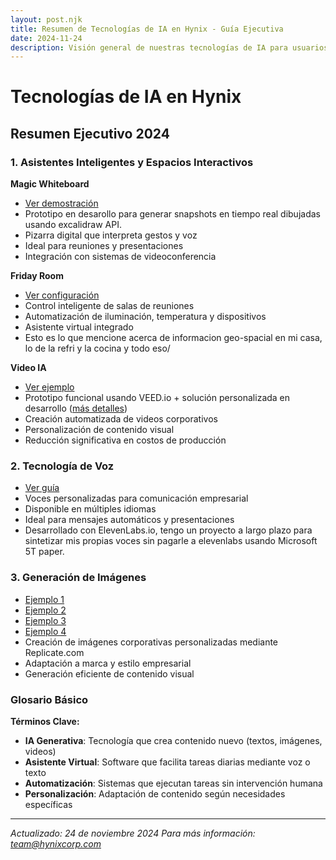 ```yaml
---
layout: post.njk
title: Resumen de Tecnologías de IA en Hynix - Guía Ejecutiva
date: 2024-11-24
description: Visión general de nuestras tecnologías de IA para usuarios empresariales
---
```


# Tecnologías de IA en Hynix
## Resumen Ejecutivo 2024

### 1. Asistentes Inteligentes y Espacios Interactivos

**Magic Whiteboard**
- [Ver demostración](https://x.com/thejcedeno/status/1834739128107176054)
- Prototipo en desarollo para generar snapshots en tiempo real dibujadas usando excalidraw API.
- Pizarra digital que interpreta gestos y voz
- Ideal para reuniones y presentaciones
- Integración con sistemas de videoconferencia

**Friday Room**
- [Ver configuración](https://x.com/thejcedeno/status/1857448328906129693)
- Control inteligente de salas de reuniones
- Automatización de iluminación, temperatura y dispositivos
- Asistente virtual integrado
- Esto es lo que mencione acerca de informacion geo-spacial en mi casa, lo de la refri y la cocina y todo eso/

**Video IA**
- [Ver ejemplo](https://x.com/thejcedeno/status/1859044954154430962/video/1)
- Prototipo funcional usando VEED.io + solución personalizada en desarrollo ([más detalles](https://x.com/thejcedeno/status/1839552988580381043))
- Creación automatizada de videos corporativos
- Personalización de contenido visual
- Reducción significativa en costos de producción

### 2. Tecnología de Voz
- [Ver guía](https://x.com/thejcedeno/status/1845683840859127889)
- Voces personalizadas para comunicación empresarial
- Disponible en múltiples idiomas
- Ideal para mensajes automáticos y presentaciones
- Desarrollado con ElevenLabs.io, tengo un proyecto a largo plazo para sintetizar mis propias voces sin pagarle a elevenlabs usando Microsoft 5T paper.

### 3. Generación de Imágenes
- [Ejemplo 1](https://x.com/thejcedeno/status/1842491326324932703)
- [Ejemplo 2](https://x.com/thejcedeno/status/1842271702140489950)
- [Ejemplo 3](https://x.com/thejcedeno/status/1841121492517421276)
- [Ejemplo 4](https://x.com/thejcedeno/status/1840909353098101245)
- Creación de imágenes corporativas personalizadas mediante Replicate.com
- Adaptación a marca y estilo empresarial
- Generación eficiente de contenido visual

### Glosario Básico

**Términos Clave:**
- **IA Generativa**: Tecnología que crea contenido nuevo (textos, imágenes, videos)
- **Asistente Virtual**: Software que facilita tareas diarias mediante voz o texto
- **Automatización**: Sistemas que ejecutan tareas sin intervención humana
- **Personalización**: Adaptación de contenido según necesidades específicas

---
*Actualizado: 24 de noviembre 2024*
*Para más información: team@hynixcorp.com*